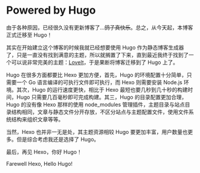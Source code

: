 # Powered by Hugo


由于各种原因，已经很久没有更新博客了...~~鸽子真快乐~~。总之，从今天起，本博客正式迁移至 Hugo！

其实在开始建立这个博客的时候我就已经想要使用 Hugo 作为静态博客生成器了，只是一直没有找到满意的主题，所以就搁置了下来，直到最近我终于找到了一个可以说非常完美的主题：[LoveIt](https://github.com/dillonzq/LoveIt)，于是果断将博客迁移到了 Hugo 上了。

Hugo 在很多方面都要比 Hexo 更加方便，首先，Hugo 的环境配置十分简单，只需要一个 Go 语言编译的可执行文件即可执行，而 Hexo 则需要安装 Node.js 环境。其次，Hugo 的运行速度更快，相比于 Hexo 最短也要几秒到几十秒的构建时间，Hugo 只需要几百毫秒即可完成构建。其三，Hugo 的目录配置更加合理，Hugo 的没有像 Hexo 那样的使用 node_modules 管理插件，主题目录与站点目录结构相同，文章与静态文件分开存放，不区分站点与主题配置文件，使用文件系统结构来组织文章等等。

当然，Hexo 也并非一无是处，其主题资源相较 Hugo 要更加丰富，用户数量也更多。但是综合考虑我还是选择了 Hugo。

最后，再见 Hexo，你好 Hugo！

Farewell Hexo, Hello Hugo!
